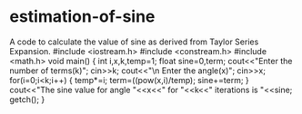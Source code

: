 # estimation-of-sine
A code to calculate the value of sine as derived from Taylor Series Expansion.
#include <iostream.h>
#include <constream.h>
#include <math.h>
void main()
{
int i,x,k,temp=1;
float sine=0,term;
cout<<"Enter the number of terms(k)";
cin>>k;
cout<<"\n Enter the angle(x)";
cin>>x;
for(i=0;i<k;i++)
{
temp*=i;
term=((pow(x,i)/temp);
sine+=term;
}
cout<<"The sine value for angle "<<x<<" for "<<k<<" iterations is "<<sine;
getch();
}
